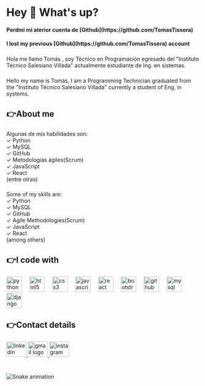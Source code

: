 <h1 align="left">Hey 👋 What's up?</h1>
<h4>
  Perdmi mi aterior cuenta de [Github](https://github.com/TomasTissera)
</h4>
<h4>
  I lost my previous [Github](https://github.com/TomasTissera) account
</h4>


###

<p align="left">Hola me llamo Tomás , soy Técnico en Programación egresado del "Instituto Técnico Salesiano Villada" actualmente estudiante de Ing. en sistemas.</p>

###

<p align="left">Hello my name is Tomás, I am a Programming Technician graduated from the "Instituto Técnico Salesiano Villada" currently a student of Eng. in systems.</p>

###

<h2 align="left">👉About me</h2>

###

<p align="left">Algunas de mis habilidades son:<br>✓ Python<br>✓ MySQL<br>✓ GitHub<br>✓ Metodologías ágiles(Scrum)<br>✓ JavaScript<br>✓ React<br>(entre otras)</p>

###

<p align="left">Some of my skills are:<br>✓ Python<br>✓ MySQL<br>✓ GitHub<br>✓ Agile Methodologies(Scrum)<br>✓ JavaScript<br>✓ React<br>(among others)</p>

###

<h2 align="left">👉I code with</h2>

###

<div align="left">
  <img src="https://cdn.jsdelivr.net/gh/devicons/devicon/icons/python/python-original.svg" height="40" alt="python logo"  />
  <img width="12" />
  <img src="https://cdn.jsdelivr.net/gh/devicons/devicon/icons/html5/html5-original.svg" height="40" alt="html5 logo"  />
  <img width="12" />
  <img src="https://cdn.jsdelivr.net/gh/devicons/devicon/icons/css3/css3-original.svg" height="40" alt="css3 logo"  />
  <img width="12" />
  <img src="https://cdn.jsdelivr.net/gh/devicons/devicon/icons/javascript/javascript-original.svg" height="40" alt="javascript logo"  />
  <img width="12" />
  <img src="https://cdn.jsdelivr.net/gh/devicons/devicon/icons/react/react-original.svg" height="40" alt="react logo"  />
  <img width="12" />
  <img src="https://cdn.jsdelivr.net/gh/devicons/devicon/icons/bootstrap/bootstrap-original.svg" height="40" alt="bootstrap logo"  />
  <img width="12" />
  <img src="https://cdn.jsdelivr.net/gh/devicons/devicon/icons/github/github-original.svg" height="40" alt="github logo"  />
  <img width="12" />
  <img src="https://cdn.jsdelivr.net/gh/devicons/devicon/icons/mysql/mysql-original-wordmark.svg" height="40" alt="mysql logo"  />
  <img width="12" />
  <img src="https://skillicons.dev/icons?i=django" height="40" alt="django logo"  />
</div>

###

<h2 align="left">👉Contact details</h2>

###

<div align="left">
  <a href="https://www.linkedin.com/in/tom%C3%A1s-tissera-340b471a8/" target="_blank">
    <img src="https://raw.githubusercontent.com/maurodesouza/profile-readme-generator/master/src/assets/icons/social/linkedin/default.svg" width="52" height="40" alt="linkedin logo"  />
  </a>
  <a href="tomas.tissera.trabajo@gmail.com" target="_blank">
    <img src="https://raw.githubusercontent.com/maurodesouza/profile-readme-generator/master/src/assets/icons/social/gmail/default.svg" width="52" height="40" alt="gmail logo"  />
  </a>
  <img src="https://raw.githubusercontent.com/maurodesouza/profile-readme-generator/master/src/assets/icons/social/instagram/default.svg" width="52" height="40" alt="instagram logo"  />
</div>

###

<br clear="both">

<img src="https://raw.githubusercontent.com/tomas-tissera/tomas-tissera/output/snake.svg" alt="Snake animation" />

###
